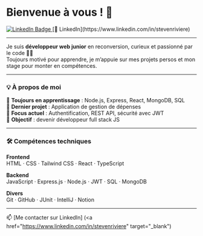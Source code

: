 # Bienvenue à vous ! 👋 
<a href="https://www.linkedin.com/in/stevenriviere" target="_blank">
  <img src="https://img.shields.io/badge/LinkedIn-blue?style=for-the-badge&logo=linkedin&logoColor=white" alt="LinkedIn Badge"/>
</a>
[🔗 LinkedIn](https://www.linkedin.com/in/stevenriviere)

---

Je suis **développeur web junior** en reconversion, curieux et passionné par le code 👨‍💻  
Toujours motivé pour apprendre, je m’appuie sur mes projets persos et mon stage pour monter en compétences.

---

### 💡 À propos de moi

🌱 **Toujours en apprentissage** : Node.js, Express, React, MongoDB, SQL  
🚀 **Dernier projet** : Application de gestion de dépenses  
🔐 **Focus actuel** : Authentification, REST API, sécurité avec JWT  
🎯 **Objectif** : devenir développeur full stack JS

---

### 🛠️ Compétences techniques

**Frontend**  
HTML · CSS · Tailwind CSS · React · TypeScript

**Backend**  
JavaScript · Express.js · Node.js · JWT · SQL · MongoDB

**Divers**  
Git · GitHub · JUnit · IntelliJ · Notion

---

📫 [Me contacter sur LinkedIn] (<a href="https://www.linkedin.com/in/stevenriviere" target="_blank")
